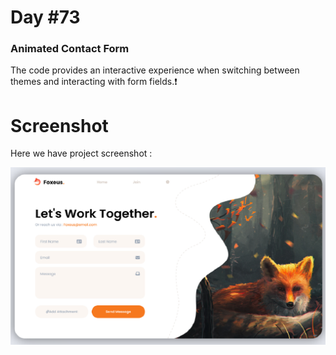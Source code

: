 # Day #73

### Animated Contact Form
The code provides an interactive experience when switching between themes and interacting with form fields.❗️

# Screenshot
Here we have project screenshot :

![screenshot](screenshot.png)